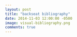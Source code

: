 ```yaml
---
layout: post
title: "backseat bibliography"
date: 2014-11-03 12:00:00 -0500
image: visual-bibliography.png
comments: true
---
```

